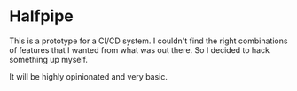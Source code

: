 # Halfpipe

This is a prototype for a CI/CD system. I couldn't find the right combinations of features that I wanted from what was out there. So I decided to hack something up myself.

It will be highly opinionated and very basic.
